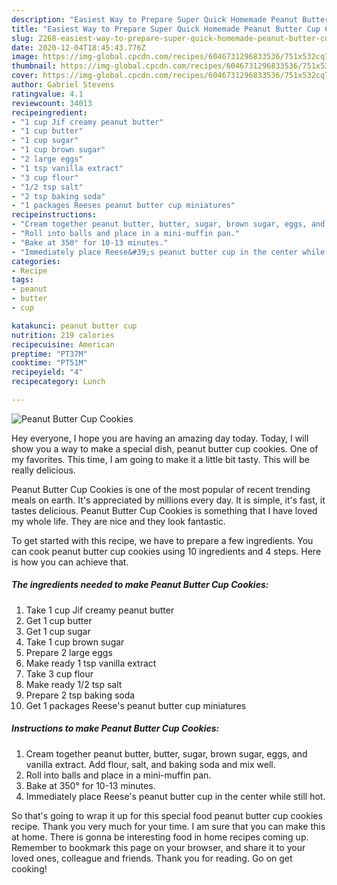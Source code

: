 ```yaml
---
description: "Easiest Way to Prepare Super Quick Homemade Peanut Butter Cup Cookies"
title: "Easiest Way to Prepare Super Quick Homemade Peanut Butter Cup Cookies"
slug: 2268-easiest-way-to-prepare-super-quick-homemade-peanut-butter-cup-cookies
date: 2020-12-04T18:45:43.776Z
image: https://img-global.cpcdn.com/recipes/6046731296833536/751x532cq70/peanut-butter-cup-cookies-recipe-main-photo.jpg
thumbnail: https://img-global.cpcdn.com/recipes/6046731296833536/751x532cq70/peanut-butter-cup-cookies-recipe-main-photo.jpg
cover: https://img-global.cpcdn.com/recipes/6046731296833536/751x532cq70/peanut-butter-cup-cookies-recipe-main-photo.jpg
author: Gabriel Stevens
ratingvalue: 4.1
reviewcount: 34013
recipeingredient:
- "1 cup Jif creamy peanut butter"
- "1 cup butter"
- "1 cup sugar"
- "1 cup brown sugar"
- "2 large eggs"
- "1 tsp vanilla extract"
- "3 cup flour"
- "1/2 tsp salt"
- "2 tsp baking soda"
- "1 packages Reeses peanut butter cup miniatures"
recipeinstructions:
- "Cream together peanut butter, butter, sugar, brown sugar, eggs, and vanilla extract. Add flour, salt, and baking soda and mix well."
- "Roll into balls and place in a mini-muffin pan."
- "Bake at 350° for 10-13 minutes."
- "Immediately place Reese&#39;s peanut butter cup in the center while still hot."
categories:
- Recipe
tags:
- peanut
- butter
- cup

katakunci: peanut butter cup 
nutrition: 219 calories
recipecuisine: American
preptime: "PT37M"
cooktime: "PT51M"
recipeyield: "4"
recipecategory: Lunch

---
```



![Peanut Butter Cup Cookies](https://img-global.cpcdn.com/recipes/6046731296833536/751x532cq70/peanut-butter-cup-cookies-recipe-main-photo.jpg)

Hey everyone, I hope you are having an amazing day today. Today, I will show you a way to make a special dish, peanut butter cup cookies. One of my favorites. This time, I am going to make it a little bit tasty. This will be really delicious.

Peanut Butter Cup Cookies is one of the most popular of recent trending meals on earth. It's appreciated by millions every day. It is simple, it's fast, it tastes delicious. Peanut Butter Cup Cookies is something that I have loved my whole life. They are nice and they look fantastic.




To get started with this recipe, we have to prepare a few ingredients. You can cook peanut butter cup cookies using 10 ingredients and 4 steps. Here is how you can achieve that.

<!--inarticleads1-->

##### The ingredients needed to make Peanut Butter Cup Cookies:

1. Take 1 cup Jif creamy peanut butter
1. Get 1 cup butter
1. Get 1 cup sugar
1. Take 1 cup brown sugar
1. Prepare 2 large eggs
1. Make ready 1 tsp vanilla extract
1. Take 3 cup flour
1. Make ready 1/2 tsp salt
1. Prepare 2 tsp baking soda
1. Get 1 packages Reese&#39;s peanut butter cup miniatures




<!--inarticleads2-->

##### Instructions to make Peanut Butter Cup Cookies:

1. Cream together peanut butter, butter, sugar, brown sugar, eggs, and vanilla extract. Add flour, salt, and baking soda and mix well.
1. Roll into balls and place in a mini-muffin pan.
1. Bake at 350° for 10-13 minutes.
1. Immediately place Reese&#39;s peanut butter cup in the center while still hot.




So that's going to wrap it up for this special food peanut butter cup cookies recipe. Thank you very much for your time. I am sure that you can make this at home. There is gonna be interesting food in home recipes coming up. Remember to bookmark this page on your browser, and share it to your loved ones, colleague and friends. Thank you for reading. Go on get cooking!
